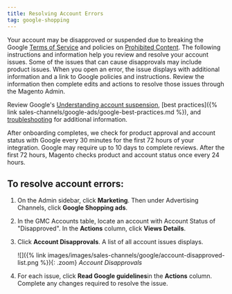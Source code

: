 ```yaml
---
title: Resolving Account Errors
tag: google-shopping
---
```



Your account may be disapproved or suspended due to breaking the Google [Terms of Service][1] and policies on [Prohibited Content][2]. The following instructions and information help you review and resolve your account issues. Some of the issues that can cause disapprovals may include product issues. When you open an error, the issue displays with additional information and a link to Google policies and instructions. Review the information then complete edits and actions to resolve those issues through the Magento Admin.

Review Google's [Understanding account suspension][3], [best practices]({% link sales-channels/google-ads/google-best-practices.md %}), and [troubleshooting][4] for additional information.

After onboarding completes, we check for product approval and account status with Google every 30 minutes for the first 72 hours of your integration. Google may require up to 10 days to complete reviews. After the first 72 hours, Magento checks product and account status once every 24 hours.

## To resolve account errors:

1. On the Admin sidebar, click **Marketing**. Then under Advertising Channels, click **Google Shopping ads**.

1. In the GMC Accounts table, locate an account with Account Status of "Disapproved". In the **Actions** column, click **Views Details**.

1. Click **Account Disapprovals**. A list of all account issues displays.

    ![]({% link images/images/sales-channels/google/account-disapproved-list.png %}){: .zoom}
    *Account Disapprovals*

1. For each issue, click **Read Google guidelines**in the **Actions** column. Complete any changes required to resolve the issue.

[1]: https://support.google.com/merchants/answer/160173?hl=en
[2]: https://support.google.com/merchants/answer/6149970?hl=en
[3]: https://support.google.com/merchants/answer/2948694
[4]: https://support.magento.com/hc/en-us/articles/360026926371
